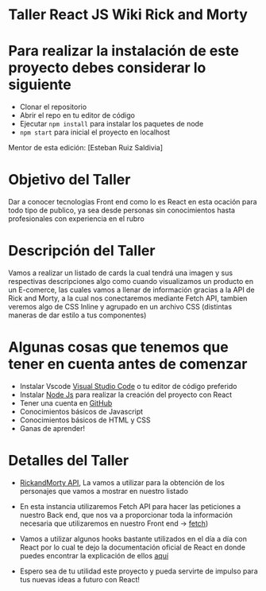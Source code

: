 # Taller React JS  Wiki Rick and Morty

# Para realizar la instalación de este proyecto debes considerar lo siguiente
- Clonar el repositorio
- Abrir el repo en tu editor de código
- Ejecutar `npm install` para instalar los paquetes de node
- `npm start` para inicial el proyecto en localhost


Mentor de esta edición: [Esteban Ruiz Saldivia]

# Objetivo del Taller
Dar a conocer tecnologías Front end como lo es React en esta ocación para todo tipo de publico, ya sea desde personas sin conocimientos hasta profesionales con experiencia en el rubro

# Descripción del Taller

Vamos a realizar un listado de cards la cual tendrá una imagen y sus respectivas descripciones algo como cuando visualizamos un producto en un E-comerce, las cuales vamos a llenar de información gracias a la API de Rick and Morty, a la cual nos conectaremos mediante Fetch API, tambien veremos algo de CSS Inline y agrupado en un archivo CSS (distintas maneras de dar estilo a tus componentes)

# Algunas cosas que tenemos que tener en cuenta antes de comenzar
- Instalar Vscode [Visual Studio Code](https://code.visualstudio.com/download) o tu editor de código preferido
- Instalar [Node Js](https://nodejs.org/en/download/current) para realizar la creación del proyecto con React
- Tener una cuenta en [GitHub](https://github.com/)
- Conocimientos básicos de Javascript
- Conocimientos básicos de HTML y CSS
- Ganas de aprender!

# Detalles del Taller
- [RickandMorty API](https://rickandmortyapi.com/), La vamos a utilizar para la obtención de los personajes que vamos a mostrar en nuestro listado
- En esta instancia utilizaremos Fetch API para hacer las peticiones a nuestro Back end, que nos va a proporcionar toda la información necesaria que utilizaremos en nuestro Front end -> [fetch](https://www.escuelafrontend.com/data-fetching-con-react))
- Vamos a utilizar algunos hooks bastante utilizados en el día a día con React por lo cual te dejo la documentación oficial de React en donde puedes encontrar la explicación de ellos [aquí](https://react.dev/learn#using-hooks)

- Espero sea de tu utilidad este proyecto y pueda servirte de impulso para tus nuevas ideas a futuro con React!

